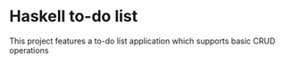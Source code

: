 # Haskell to-do list
This project features a to-do list application which supports basic CRUD operations
